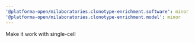 ```yaml
---
'@platforma-open/milaboratories.clonotype-enrichment.software': minor
'@platforma-open/milaboratories.clonotype-enrichment.model': minor
---
```


Make it work with single-cell
